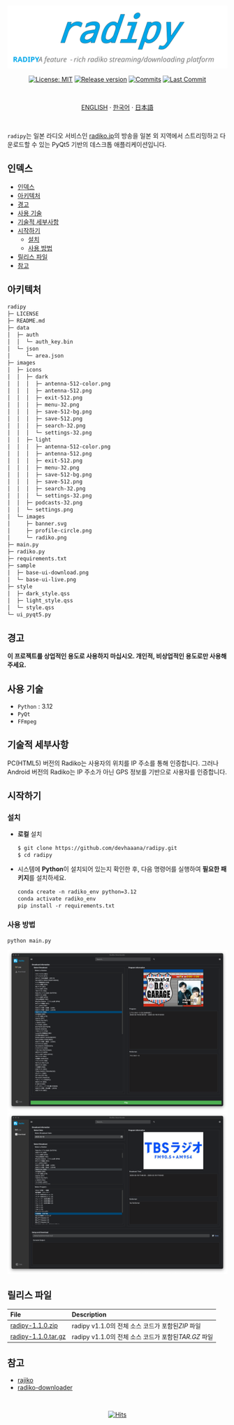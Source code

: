 <div align="center">

  [![radipy](../images/images/banner.svg)](#readme)

  [![License: MIT](https://img.shields.io/badge/License-MIT-yellow.svg?style=for-the-badge)](LICENSE "License")
  [![Release version](https://img.shields.io/github/release/devhaaana/radipy.svg?label=Download&style=for-the-badge)](#release-files "Release Files")
  [![Commits](https://img.shields.io/github/commit-activity/y/devhaaana/radipy.svg?label=commits&style=for-the-badge)](https://github.com/devhaaana/radipy/commits "Commit History")
  [![Last Commit](https://img.shields.io/github/last-commit/devhaaana/radipy.svg?label=&style=for-the-badge&display_timestamp=committer)](https://github.com/devhaaana/radipy/pulse/monthly "Last Commit")

</div>

<br />

<div align="center">

[ENGLISH](/README.md)  ·  [한국어](/documents/README-KR.md)  ·  [日本語](/documents/README-JP.md)

</div>

<br />

`radipy`는 일본 라디오 서비스인 [radiko.jp](https://radiko.jp/)의 방송을 일본 외 지역에서 스트리밍하고 다운로드할 수 있는 PyQt5 기반의 데스크톱 애플리케이션입니다.

## 인덱스

- [인덱스](#인덱스)
- [아키텍처](#아키텍처)
- [경고](#경고)
- [사용 기술](#사용-기술)
- [기술적 세부사항](#기술적-세부사항)
- [시작하기](#시작하기)
  - [설치](#설치)
  - [사용 방법](#사용-방법)
- [릴리스 파일](#릴리스-파일)
- [참고](#참고)

## 아키텍처

```
radipy
├─ LICENSE
├─ README.md
├─ data
│  ├─ auth
│  │  └─ auth_key.bin
│  └─ json
│     └─ area.json
├─ images
│  ├─ icons
│  │  ├─ dark
│  │  │  ├─ antenna-512-color.png
│  │  │  ├─ antenna-512.png
│  │  │  ├─ exit-512.png
│  │  │  ├─ menu-32.png
│  │  │  ├─ save-512-bg.png
│  │  │  ├─ save-512.png
│  │  │  ├─ search-32.png
│  │  │  └─ settings-32.png
│  │  ├─ light
│  │  │  ├─ antenna-512-color.png
│  │  │  ├─ antenna-512.png
│  │  │  ├─ exit-512.png
│  │  │  ├─ menu-32.png
│  │  │  ├─ save-512-bg.png
│  │  │  ├─ save-512.png
│  │  │  ├─ search-32.png
│  │  │  └─ settings-32.png
│  │  ├─ podcasts-32.png
│  │  └─ settings.png
│  └─ images
│     ├─ banner.svg
│     ├─ profile-circle.png
│     └─ radiko.png
├─ main.py
├─ radiko.py
├─ requirements.txt
├─ sample
│  ├─ base-ui-download.png
│  └─ base-ui-live.png
├─ style
│  ├─ dark_style.qss
│  ├─ light_style.qss
│  └─ style.qss
└─ ui_pyqt5.py
```

## 경고

**이 프로젝트를 상업적인 용도로 사용하지 마십시오. 개인적, 비상업적인 용도로만 사용해 주세요.**

## 사용 기술

- `Python` : 3.12
- `PyQt`
- `FFmpeg`

## 기술적 세부사항

PC(HTML5) 버전의 Radiko는 사용자의 위치를 IP 주소를 통해 인증합니다.
그러나 Android 버전의 Radiko는 IP 주소가 아닌 GPS 정보를 기반으로 사용자를 인증합니다.

## 시작하기

### 설치

- **로컬** 설치
  ```console
  $ git clone https://github.com/devhaaana/radipy.git
  $ cd radipy
  ```
- 시스템에 **Python**이 설치되어 있는지 확인한 후, 다음 명령어를 실행하여 **필요한 패키지**를 설치하세요.
  ```console
  conda create -n radiko_env python=3.12
  conda activate radiko_env
  pip install -r requirements.txt
  ```

### 사용 방법

```console
python main.py
```

![base-ui-live](../sample/base-ui-live.png)
![base-ui-download](../sample/base-ui-download.png)

## 릴리스 파일

| File                                                                                    | Description                                            |
| :-------------------------------------------------------------------------------------- | :----------------------------------------------------- |
| [radipy-1.1.0.zip](https://github.com/devhaaana/radipy/archive/refs/tags/v1.1.0.zip)       | radipy v1.1.0의 전체 소스 코드가 포함된*ZIP* 파일    |
| [radipy-1.1.0.tar.gz](https://github.com/devhaaana/radipy/archive/refs/tags/v1.1.0.tar.gz) | radipy v1.1.0의 전체 소스 코드가 포함된*TAR.GZ* 파일 |

## 참고

- [rajiko](https://github.com/jackyzy823/rajiko)
- [radiko-downloader](https://github.com/devhaaana/radiko-downloader.git)

<br />

<div align="center">

  [![Hits](https://hits.seeyoufarm.com/api/count/incr/badge.svg?url=https%3A%2F%2Fgithub.com%2Fdevhaaana%2Fradipy.git&count_bg=%23000000&title_bg=%23000000&icon=github.svg&icon_color=%23FFFFFF&title=GitHub&edge_flat=false)](https://hits.seeyoufarm.com)

</div>
